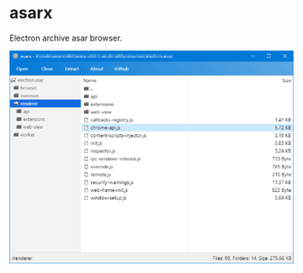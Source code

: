 # asarx

Electron archive asar browser.

![screenshot.png](https://github.com/toyobayashi/asarx/raw/master/img/screenshot.png)
